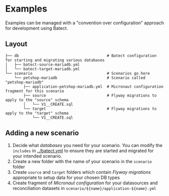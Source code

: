 # Examples

Examples can be managed with a "convention over configuration" approach for development using Batect.

## Layout

```
├── db                                       # Batect configuration for starting and migrating various databases
│   ├── batect-source-mariadb.yml
│   └── batect-target-mariadb.yml
└── scenario                                 # Scenarios go here
    └── petshop-mariadb                      # Scenario called "petshop-mariadb"
        ├── application-petshop-mariadb.yml  # Micronaut configuration fragment for this scenario 
        ├── source                           # Flyway migrations to apply to the "source" schema
        │   └── V1__CREATE.sql
        └── target                           # Flyway migrations to apply to the "target" schema
            └── V1__CREATE.sql
```

## Adding a new scenario

1. Decide what *databases* you need for your scenario. You can modify the `includes` in [../batect.yml](../batect.yml)
   to ensure they are started and migrated for your intended scenario.
2. Create a new folder with the name of your scenario in the `scenario` folder
3. Create `source` and `target` folders which contain *Flyway migrations* appropriate to setup data for your chosen DB
   types
4. Create fragment of *Micronaut configuration* for your datasources and reconciliation datasets
   in `scenario/${name}/application-${name}.yml`
